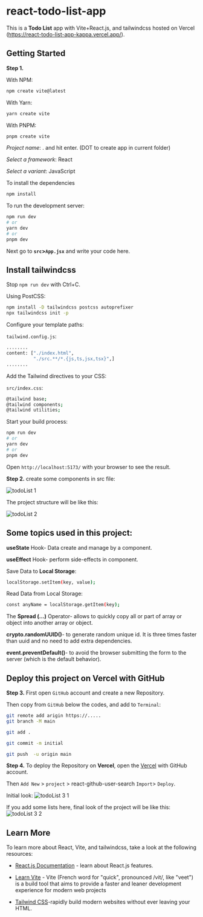 # react-todo-list-app
This is a **Todo List** app with Vite+React.js, and tailwindcss hosted on Vercel (https://react-todo-list-app-kappa.vercel.app/).

## Getting Started
**Step 1.**

With NPM:
```bash
npm create vite@latest
```
With Yarn:
```bash
yarn create vite
```
With PNPM:
```bash
pnpm create vite
```

*Project name*:  . and hit enter. (DOT to create app in current folder)

*Select a framework*: React

*Select a variant*: JavaScript

To install the dependencies
```bash
npm install
```

To run the development server:

```bash
npm run dev
# or
yarn dev
# or
pnpm dev
```
Next go to **`src`>`App.jsx`** and write your code here.

## Install tailwindcss
Stop `npm run dev` with Ctrl+C.

Using PostCSS:


```bash
npm install -D tailwindcss postcss autoprefixer
npx tailwindcss init -p
```
Configure your template paths:

`tailwind.config.js`:

```bash
........
content: ["./index.html",
          "./src.**/*.{js,ts,jsx,tsx}",]
........
```

Add the Tailwind directives to your CSS:

`src/index.css`:

```bash
@tailwind base;
@tailwind components;
@tailwind utilities;
```

Start your build process:

```bash
npm run dev
# or
yarn dev
# or
pnpm dev
```


Open `http://localhost:5173/` with your browser to see the result.

**Step 2.** create some components in src file:

![todoList 1](https://github.com/broto1234/react-todo-list-app/assets/73961811/c77c0c77-e4ef-483c-a8ea-3e001a634a53)

The project structure will be like this:

![todoList 2](https://github.com/broto1234/react-todo-list-app/assets/73961811/4159b7d4-a0c7-4960-9c27-2aa98165e531)

## Some topics used in this project:

**useState** Hook- Data create and manage by a component.

**useEffect** Hook- perform side-effects in component.

Save Data to **Local Storage**:
```bash
localStorage.setItem(key, value);
```

Read Data from Local Storage:
```bash
const anyName = localStorage.getItem(key);
```
The **Spread (...)** Operator- allows to quickly copy all or part of array or object into another array or object. 

**crypto.randomUUID()**- to generate random unique id. It is three times faster than uuid and no need to add extra dependencies. 

**event.preventDefault()**- to avoid the browser submitting the form to the server (which is the default behavior).

## Deploy this project on Vercel with GitHub

**Step 3.** First open `GitHub` account and create a new Repository.

Then copy from `GitHub` below the codes, and add to `Terminal`:
```bash
git remote add arigin https://.....
git branch -M main
```
```bash
git add .
```
```bash
git commit -m initial
```
```bash
git push  -u origin main
```


**Step 4.** To deploy the Repository on **Vercel**, open the [Vercel](https://vercel.com/new?utm_medium=default-template&filter=next.js&utm_source=create-next-app&utm_campaign=create-next-app-readme) with GitHub account. 

Then `Add New` > `project` >  react-github-user-search  `Import`> `Deploy`.

Initial look:
![todoList 3 1](https://github.com/broto1234/react-todo-list-app/assets/73961811/4715e763-6286-4970-9ec5-9cd134c52094)

If you add some lists here, final look of the project will be like this:
![todoList 3 2](https://github.com/broto1234/react-todo-list-app/assets/73961811/6659653a-5fa5-49b6-b52b-f333c9486bae)

## Learn More

To learn more about React, Vite, and tailwindcss, take a look at the following resources:

- [React.js Documentation](https://react.dev/learn) - learn about React.js features.
- [Learn Vite](https://vitejs.dev/guide/) - Vite (French word for "quick", pronounced /vit/, like "veet") is a build tool that aims to provide a faster and leaner development experience for modern web projects

- [Tailwind CSS](https://tailwindcss.com/)-rapidly build modern websites without ever leaving your HTML.
